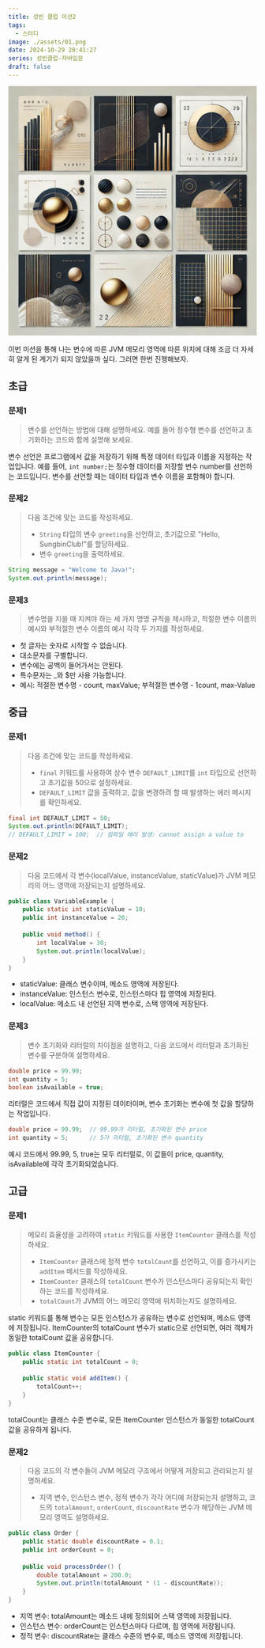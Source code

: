 ```yaml
---
title: 성빈 클럽 미션2
tags:
  - 스터디
image: ./assets/01.png
date: 2024-10-29 20:41:27
series: 성빈클럽-자바입문
draft: false
---
```


![썸네일](./assets/01.png)

이번 미션을 통해 나는 변수에 따른 JVM 메모리 영역에 따른 위치에 대해 조금 더 자세히 알게 된 계기가 되지 않았을까 싶다. 그러면 한번 진행해보자.

## 초급

### 문제1

> 변수를 선언하는 방법에 대해 설명하세요. 예를 들어 정수형 변수를 선언하고 초기화하는 코드와 함께 설명해 보세요.

변수 선언은 프로그램에서 값을 저장하기 위해 특정 데이터 타입과 이름을 지정하는 작업입니다. 예를 들어, `int number;`는 정수형 데이터를 저장할 변수 number를 선언하는 코드입니다. 변수를 선언할 때는 데이터 타입과 변수 이름을 포함해야 합니다.

### 문제2

> 다음 조건에 맞는 코드를 작성하세요.
>
> - `String` 타입의 변수 `greeting`을 선언하고, 초기값으로 "Hello, SungbinClub!"를 할당하세요.
> - 변수 `greeting`을 출력하세요.

``` java
String message = "Welcome to Java!";
System.out.println(message);
```

### 문제3

> 변수명을 지을 때 지켜야 하는 세 가지 명명 규칙을 제시하고, 적절한 변수 이름의 예시와 부적절한 변수 이름의 예시 각각 두 가지를 작성하세요.

- 첫 글자는 숫자로 시작할 수 없습니다.
- 대소문자를 구별합니다.
- 변수에는 공백이 들어가서는 안된다.
- 특수문자는 _와 $만 사용 가능합니다.
- 예시: 적절한 변수명 - count, maxValue; 부적절한 변수명 - 1count, max-Value

## 중급

### 문제1

> 다음 조건에 맞는 코드를 작성하세요.
>
> - `final` 키워드를 사용하여 상수 변수 `DEFAULT_LIMIT`를 `int` 타입으로 선언하고 초기값을 50으로 설정하세요.
> - `DEFAULT_LIMIT` 값을 출력하고, 값을 변경하려 할 때 발생하는 에러 메시지를 확인하세요.

``` java
final int DEFAULT_LIMIT = 50;
System.out.println(DEFAULT_LIMIT);
// DEFAULT_LIMIT = 100;  // 컴파일 에러 발생: cannot assign a value to 
```

### 문제2

> 다음 코드에서 각 변수(localValue, instanceValue, staticValue)가 JVM 메모리의 어느 영역에 저장되는지 설명하세요.

``` java
public class VariableExample {
    public static int staticValue = 10;
    public int instanceValue = 20;

    public void method() {
        int localValue = 30;
        System.out.println(localValue);
    }
}
```

- staticValue: 클래스 변수이며, 메소드 영역에 저장된다.
- instanceValue: 인스턴스 변수로, 인스턴스마다 힙 영역에 저장된다.
- localValue: 메소드 내 선언된 지역 변수로, 스택 영역에 저장된다.

### 문제3

> 변수 초기화와 리터럴의 차이점을 설명하고, 다음 코드에서 리터럴과 초기화된 변수를 구분하여 설명하세요.

``` java
double price = 99.99;
int quantity = 5;
boolean isAvailable = true;
```

리터럴은 코드에서 직접 값이 지정된 데이터이며, 변수 초기화는 변수에 첫 값을 할당하는 작업입니다.

``` java
double price = 99.99;  // 99.99가 리터럴, 초기화된 변수 price
int quantity = 5;      // 5가 리터럴, 초기화된 변수 quantity
```

예시 코드에서 99.99, 5, true는 모두 리터럴로, 이 값들이 price, quantity, isAvailable에 각각 초기화되었습니다.

## 고급

### 문제1

> 메모리 효율성을 고려하여 `static` 키워드를 사용한 `ItemCounter` 클래스를 작성하세요.
>
> - `ItemCounter` 클래스에 정적 변수 `totalCount`를 선언하고, 이를 증가시키는 `addItem` 메서드를 작성하세요.
> - `ItemCounter` 클래스의 `totalCount` 변수가 인스턴스마다 공유되는지 확인하는 코드를 작성하세요.
> - `totalCount`가 JVM의 어느 메모리 영역에 위치하는지도 설명하세요.

static 키워드를 통해 변수는 모든 인스턴스가 공유하는 변수로 선언되며, 메소드 영역에 저장됩니다. ItemCounter의 totalCount 변수가 static으로 선언되면, 여러 객체가 동일한 totalCount 값을 공유합니다.

``` java
public class ItemCounter {
    public static int totalCount = 0;

    public static void addItem() {
        totalCount++;
    }
}
```

totalCount는 클래스 수준 변수로, 모든 ItemCounter 인스턴스가 동일한 totalCount 값을 공유하게 됩니다.

### 문제2

> 다음 코드의 각 변수들이 JVM 메모리 구조에서 어떻게 저장되고 관리되는지 설명하세요.
>
> - 지역 변수, 인스턴스 변수, 정적 변수가 각각 어디에 저장되는지 설명하고, 코드의 `totalAmount`, `orderCount`, `discountRate` 변수가 해당하는 JVM 메모리 영역도 설명하세요.

``` java
public class Order {
    public static double discountRate = 0.1;
    public int orderCount = 0;

    public void processOrder() {
        double totalAmount = 200.0;
        System.out.println(totalAmount * (1 - discountRate));
    }
}
```

- 지역 변수: totalAmount는 메소드 내에 정의되어 스택 영역에 저장됩니다.
- 인스턴스 변수: orderCount는 인스턴스마다 다르며, 힙 영역에 저장됩니다.
- 정적 변수: discountRate는 클래스 수준의 변수로, 메소드 영역에 저장됩니다.